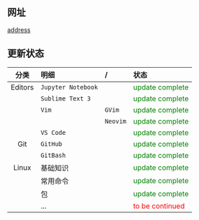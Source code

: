 ## 网址

[address](https://yorkfish.github.io/blogs)

## 更新状态

| 分类 | 明细 | / | 状态 |
| :---: | :--- | :--- | :--- |
| Editors | `Jupyter Notebook` |          | <font color="green">update complete</font> |
|         | `Sublime Text 3`   |          | <font color="green">update complete</font> |
|         | `Vim`              | `GVim`   | <font color="green">update complete</font> |
|         |                    | `Neovim` | <font color="green">update complete</font> |
|         | `VS Code`          |          | <font color="green">update complete</font> |
| Git     | `GitHub`           |          | <font color="green">update complete</font> |
|         | `GitBash`          |          | <font color="green">update complete</font> |
| Linux   | 基础知识 |                     | <font color="green">update complete</font> |
|         | 常用命令 |                     | <font color="green">update complete</font> |
|         | 包 |                          | <font color="green">update complete</font> |
|         | \.\.\. |                        | <font color="red">to be continued</font> |
